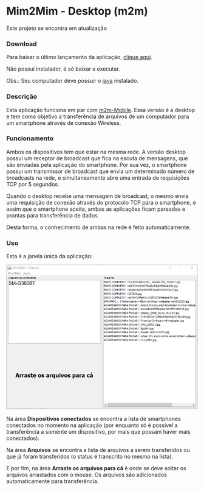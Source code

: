 # Mim2Mim - Desktop (m2m)

Este projeto se encontra em atualização

### Download

Para baixar o último lançamento da aplicação, [clique aqui](https://github.com/henrique-dev/m2m-Desktop/raw/master/dist/FacilTransferencia.jar).

Não possui instalador, é só baixar e executar.

Obs.: Seu computador deve possuir o [java](https://java.com/pt_BR/download/) instalado.

### Descrição

Esta aplicação funciona em par com [m2m-Mobile](https://github.com/henrique-dev/m2m-Mobile). Essa versão é a desktop e
tem como objetivo a transferência de arquivos de um computador para um smartphone através de conexão Wireless.

### Funcionamento

Ambos os dispositivos tem que estar na mesma rede. A versão desktop possui um receptor de broadcast que fica na escuta de mensagens, que são enviadas pela aplicação do smartphone. Por sua vez, o smartphone possui um transmissor de broadcast que envia um determinado número de broadcasts na rede, e simultaneamente abre uma entrada de requisições TCP por 5 segundos. 

Quando o desktop recebe uma mensagem de broadcast, o mesmo envia uma requisição de conexão através do protocolo TCP para o smartphone, e assim que o smartphone aceita, ambas as aplicações ficam pareadas e prontas para transferência de dados.

Desta forma, o conhecimento de ambas na rede é feito automaticamente.

### Uso

Esta é a janela única da aplicação:

![](/rd/desktop.png)

Na área **Dispositivos conectados** se encontra a lista de smartphones conectados no momento na aplicação (por enquanto só é possível a transferência a somente um dispositivo, por mais que possam haver mais conectados).

Na área **Arquivos** se encontra a lista de arquivos a serem transferidos ou que já foram transferidos (o status é transcrito no mesmo na lista).

E por fim, na área **Arraste os arquivos para cá** é onde se deve soltar os arquivos arrastados com o mouse. Os arquivos são adicionados automaticamente para transferência.
